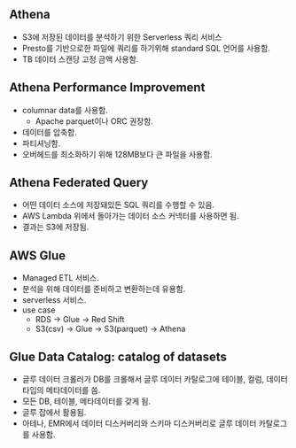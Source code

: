 ## Athena
- S3에 저장된 데이터를 분석하기 위한 Serverless 쿼리 서비스
- Presto를 기반으로한 파일에 쿼리를 하기위해 standard SQL 언어를 사용함.
- TB 데이터 스캔당 고정 금액 사용함.

## Athena Performance Improvement
- columnar data를 사용함.
  - Apache parquet이나 ORC 권장함.
- 데이터를 압축함.
- 파티셔닝함.
- 오버헤드를 최소화하기 위해 128MB보다 큰 파일을 사용함.

## Athena Federated Query
- 어떤 데이터 소스에 저장돼있든 SQL 쿼리를 수행할 수 있음.
- AWS Lambda 위에서 돌아가는 데이터 소스 커넥터를 사용하면 됨.
- 결과는 S3에 저장됨.

## AWS Glue
- Managed ETL 서비스.
- 분석을 위해 데이터를 준비하고 변환하는데 유용함.
- serverless 서비스.
- use case
  - RDS -> Glue -> Red Shift
  - S3(csv) -> Glue -> S3(parquet) -> Athena

## Glue Data Catalog: catalog of datasets
- 글루 데이터 크롤러가 DB를 크롤해서 글루 데이터 카탈로그에 테이블, 컬럼, 데이터 타입의 메타데이터를 씀.
- 모든 DB, 테이블, 메타데이터를 갖게 됨.
- 글루 잡에서 활용됨.
- 아테나, EMR에서 데이터 디스커버리와 스키마 디스커버리로 글루 데이터 카탈로그를 사용함.
